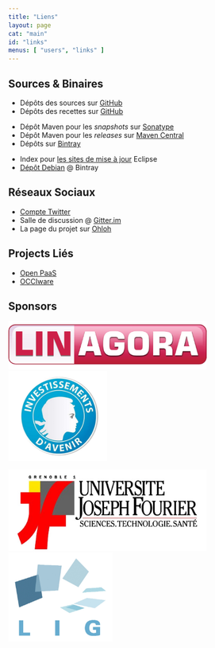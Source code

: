 ```yaml
---
title: "Liens"
layout: page
cat: "main"
id: "links"
menus: [ "users", "links" ]
---
```


## Sources & Binaires

* Dépôts des sources sur [GitHub](https://github.com/roboconf)
* Dépôts des recettes sur [GitHub](https://github.com/roboconf-recipes)

<!-- -->

* Dépôt Maven pour les *snapshots* sur [Sonatype](https://oss.sonatype.org/content/repositories/snapshots/net/roboconf/)
* Dépôt Maven pour les *releases* sur [Maven Central](http://repo1.maven.org/maven2/net/roboconf/)
* Dépôts sur [Bintray](https://bintray.com/roboconf)

<!-- -->

* Index pour [les sites de mise à jour](https://dl.bintray.com/roboconf/roboconf-eclipse/) Eclipse
* [Dépôt Debian](https://dl.bintray.com/roboconf/roboconf-debian-packages/) @ Bintray

## Réseaux Sociaux

* [Compte Twitter](https://twitter.com/Roboconf)
* Salle de discussion @ [Gitter.im](https://gitter.im/roboconf/roboconf)
* La page du projet sur [Ohloh](https://www.ohloh.net/p/roboconf)

## Projects Liés

* [Open PaaS](http://open-paas.org/)
* [OCCIware](http://www.occiware.org/bin/view/Main/)

## Sponsors

<a href="http://linagora.com/"><img src="/resources/img/sponsor-linagora.gif" alt="Linagora" width="400" /></a>
<img src="/resources/img/sponsor-fsn.jpg" alt="FSN" height="180" />

<a href="http://www.ujf-grenoble.fr/"><img src="/resources/img/sponsor-ujf.jpg" alt="Université Joseph Fourier" width="400" /></a>
<a href="http://www.liglab.fr/"><img src="/resources/img/sponsor-lig.jpg" alt="Laboratoire d'Informatique de Grenoble" height="180" /></a>

